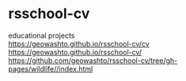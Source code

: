# rsschool-cv
educational projects<br>
https://geowashto.github.io/rsschool-cv/cv<br>
https://geowashto.github.io/rsschool-cv/<br>
https://github.com/geowashto/rsschool-cv/tree/gh-pages/wildlife//index.html
